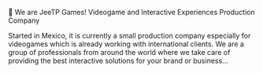 👋 We are JeeTP Games!
Videogame and Interactive Experiences Production Company

Started in Mexico, it is currently a small production company especially for videogames which is already working with international clients.
We are a group of professionals from around the world where we take care of providing the best interactive solutions for your brand or business...


